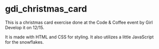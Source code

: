 # gdi_christmas_card
This is a christmas card exercise done at the Code &amp; Coffee event by Girl Develop it on 12/15.

It is made with HTML and CSS for styling. It also utilizes a little JavaScript for the snowflakes.
